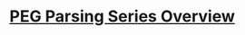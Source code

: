 # [PEG Parsing Series Overview](https://medium.com/@gvanrossum_83706/peg-parsing-series-de5d41b2ed60)